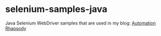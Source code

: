 # selenium-samples-java #

Java Selenium WebDriver samples that are used in my blog: <a href="http://automationrhapsody.com/">Automation Rhapsody</a>